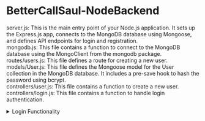# BetterCallSaul-NodeBackend
 
server.js: This is the main entry point of your Node.js application. It sets up the Express.js app, connects to the MongoDB database using Mongoose, and defines API endpoints for login and registration. </br>
mongodb.js: This file contains a function to connect to the MongoDB database using the MongoClient from the mongodb package.</br>
routes/users.js: This file defines a route for creating a new user.</br>
models/User.js: This file defines the Mongoose model for the User collection in the MongoDB database. It includes a pre-save hook to hash the password using bcrypt.</br>
controllers/user.js: This file contains a function to create a new user.</br>
controllers/login.js: This file contains a function to handle login authentication.

<details close>
 <summary>Login Functionality</summary>
 <br>
 User Input: The user provides their email and password through a login request (e.g., using Postman).
 Find User by Email: The login function is called with the provided email and password. It first searches for a user with the matching email using User.findOne({ email }).
 User Validation: If no user is found, an error is thrown with the message "Invalid email or password".
 Password Comparison: If a user is found, the provided password is compared with the stored password using user.comparePassword(password). If the passwords don't match, an error is thrown with the message "Invalid email or password".
 Generate JWT Token: If the password is valid, a JSON Web Token (JWT) is generated using the jwt.sign method. The token contains the user's ID and email, and is signed with the SECRET_KEY environment variable.
 Return JWT Token: The generated JWT token is returned as the response to the login request.
</details>
